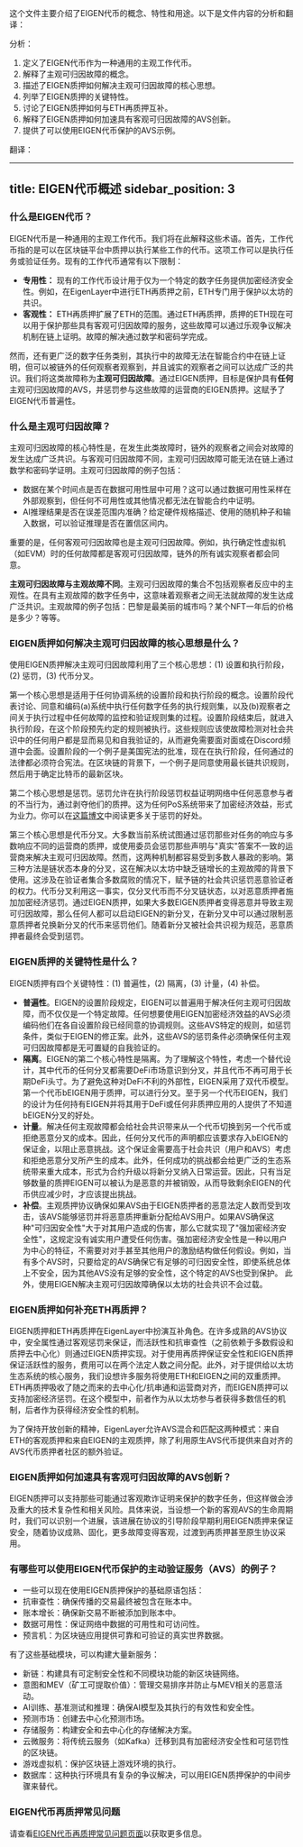 这个文件主要介绍了EIGEN代币的概念、特性和用途。以下是文件内容的分析和翻译：

分析：
1. 定义了EIGEN代币作为一种通用的主观工作代币。
2. 解释了主观可归因故障的概念。
3. 描述了EIGEN质押如何解决主观可归因故障的核心思想。
4. 列举了EIGEN质押的关键特性。
5. 讨论了EIGEN质押如何与ETH再质押互补。
6. 解释了EIGEN质押如何加速具有客观可归因故障的AVS创新。
7. 提供了可以使用EIGEN代币保护的AVS示例。

翻译：

---
title: EIGEN代币概述
sidebar_position: 3
---

### 什么是EIGEN代币？

EIGEN代币是一种通用的主观工作代币。我们将在此解释这些术语。首先，工作代币指的是可以在区块链平台中质押以执行某些工作的代币。这项工作可以是执行任务或验证任务。现有的工作代币通常有以下限制：
- **专用性：** 现有的工作代币设计用于仅为一个特定的数字任务提供加密经济安全性。例如，在EigenLayer中进行ETH再质押之前，ETH专门用于保护以太坊的共识。
- **客观性：** ETH再质押扩展了ETH的范围。通过ETH再质押，质押的ETH现在可以用于保护那些具有客观可归因故障的服务，这些故障可以通过乐观争议解决机制在链上证明。故障的解决通过数学和密码学完成。

然而，还有更广泛的数字任务类别，其执行中的故障无法在智能合约中在链上证明，但可以被链外的任何观察者观察到，并且诚实的观察者之间可以达成广泛的共识。我们将这类故障称为**主观可归因故障**。通过EIGEN质押，目标是保护具有**任何**主观可归因故障的AVS，并惩罚参与这些故障的运营商的EIGEN质押。这赋予了EIGEN代币普遍性。

### 什么是主观可归因故障？

主观可归因故障的核心特性是，在发生此类故障时，链外的观察者之间会对故障的发生达成广泛共识。与客观可归因故障不同，主观可归因故障可能无法在链上通过数学和密码学证明。主观可归因故障的例子包括：
- 数据在某个时间点是否在数据可用性层中可用？这可以通过数据可用性采样在外部观察到，但任何不可用性或其他情况都无法在智能合约中证明。
- AI推理结果是否在误差范围内准确？给定硬件规格描述、使用的随机种子和输入数据，可以验证推理是否在置信区间内。

重要的是，任何客观可归因故障也是主观可归因故障。例如，执行确定性虚拟机（如EVM）时的任何故障都是客观可归因故障，链外的所有诚实观察者都会同意。

**主观可归因故障与主观故障不同**。主观可归因故障的集合不包括观察者反应中的主观性。在具有主观故障的数字任务中，这意味着观察者之间无法就故障的发生达成广泛共识。主观故障的例子包括：巴黎是最美丽的城市吗？某个NFT一年后的价格是多少？等等。

### EIGEN质押如何解决主观可归因故障的核心思想是什么？

使用EIGEN质押解决主观可归因故障利用了三个核心思想：(1) 设置和执行阶段，(2) 惩罚，(3) 代币分叉。

第一个核心思想是适用于任何协调系统的设置阶段和执行阶段的概念。设置阶段代表讨论、同意和编码(a)系统中执行任何数字任务的执行规则集，以及(b)观察者之间关于执行过程中任何故障的监控和验证规则集的过程。设置阶段结束后，就进入执行阶段，在这个阶段预先约定的规则被执行。这些规则应该使故障检测对社会共识中的任何用户都是显而易见和自我验证的，从而避免需要面对面或在Discord频道中会面。设置阶段的一个例子是美国宪法的批准，现在在执行阶段，任何通过的法律都必须符合宪法。在区块链的背景下，一个例子是同意使用最长链共识规则，然后用于确定比特币的最新区块。

第二个核心思想是惩罚。惩罚允许在执行阶段惩罚权益证明网络中任何恶意参与者的不当行为，通过剥夺他们的质押。这为任何PoS系统带来了加密经济效益，形式为业力。你可以在[这篇博文](https://a16zcrypto.com/posts/article/the-cryptoeconomics-of-slashing/)中阅读更多关于惩罚的好处。

第三个核心思想是代币分叉。大多数当前系统试图通过惩罚那些对任务的响应与多数响应不同的运营商的质押，或使用委员会惩罚那些声明与"真实"答案不一致的运营商来解决主观可归因故障。然而，这两种机制都容易受到多数人暴政的影响。第三种方法是链状态本身的分叉，这在解决以太坊中缺乏链增长的主观故障的背景下使用。这涉及在验证者集合多数腐败的情况下，赋予链的社会共识惩罚恶意验证者的权力。代币分叉利用这一事实，仅分叉代币而不分叉链状态，以对恶意质押者施加加密经济惩罚。通过EIGEN质押，如果大多数EIGEN质押者变得恶意并导致主观可归因故障，那么任何人都可以启动EIGEN的新分叉，在新分叉中可以通过限制恶意质押者兑换新分叉的代币来惩罚他们。随着新分叉被社会共识视为规范，恶意质押者最终会受到惩罚。

### EIGEN质押的关键特性是什么？

EIGEN质押有四个关键特性：(1) 普遍性，(2) 隔离，(3) 计量，(4) 补偿。
- **普遍性**。EIGEN的设置阶段规定，EIGEN可以普遍用于解决任何主观可归因故障，而不仅仅是一个特定故障。任何想要使用EIGEN加密经济效益的AVS必须编码他们在各自设置阶段已经同意的协调规则。这些AVS特定的规则，如惩罚条件，类似于EIGEN的修正案。此外，这些AVS的惩罚条件必须确保任何主观可归因故障都是无可置疑的自我验证的。
- **隔离**。EIGEN的第二个核心特性是隔离。为了理解这个特性，考虑一个替代设计，其中代币的任何分叉都需要DeFi市场意识到分叉，并且代币不再可用于长期DeFi头寸。为了避免这种对DeFi不利的外部性，EIGEN采用了双代币模型。第一个代币bEIGEN用于质押，可以进行分叉。至于另一个代币EIGEN，我们的设计为任何持有EIGEN并将其用于DeFi或任何非质押应用的人提供了不知道bEIGEN分叉的好处。
- **计量**。解决任何主观故障都会给社会共识带来从一个代币切换到另一个代币或拒绝恶意分叉的成本。因此，任何分叉代币的声明都应该要求存入bEIGEN的保证金，以阻止恶意挑战。这个保证金需要高于社会共识（用户和AVS）考虑和拒绝恶意分叉所产生的成本。此外，任何成功的挑战都会给更广泛的生态系统带来重大成本，形式为合约升级以将新分叉纳入日常运营。因此，只有当足够数量的质押EIGEN可以被认为是恶意的并被销毁，从而导致剩余EIGEN的代币供应减少时，才应该提出挑战。
- **补偿**。主观质押协议确保如果AVS由于EIGEN质押者的恶意法定人数而受到攻击，该AVS能够惩罚并将恶意质押重新分配给AVS用户。如果AVS确保这种"可归因安全性"大于对其用户造成的伤害，那么它就实现了"强加密经济安全性"，这规定没有诚实用户遭受任何伤害。强加密经济安全性是一种以用户为中心的特征，不需要对对手甚至其他用户的激励结构做任何假设。例如，当有多个AVS时，只要给定的AVS确保它有足够的可归因安全性，即使系统总体上不安全，因为其他AVS没有足够的安全性，这个特定的AVS也受到保护。
  此外，使用EIGEN解决主观可归因故障确保以太坊的社会共识不会过载。

### EIGEN质押如何补充ETH再质押？
EIGEN质押和ETH再质押在EigenLayer中扮演互补角色。在许多成熟的AVS协议中，安全属性通过客观惩罚来保证，而活跃性和抗审查性（之前依赖于多数假设和质押去中心化）则通过EIGEN质押实现。对于使用再质押保证安全性和EIGEN质押保证活跃性的服务，费用可以在两个法定人数之间分配。此外，对于提供给以太坊生态系统的核心服务，我们设想许多服务将使用ETH和EIGEN之间的双重质押。ETH再质押吸收了随之而来的去中心化/抗串通和运营商对齐，而EIGEN质押可以支持加密经济惩罚。在这个模型中，前者作为从以太坊参与者获得多数信任的机制，后者作为获得经济安全性的机制。

为了保持开放创新的精神，EigenLayer允许AVS混合和匹配这两种模式：来自ETH的客观质押和来自EIGEN的主观质押，除了利用原生AVS代币提供来自对齐的AVS代币质押者社区的额外验证。

### EIGEN质押如何加速具有客观可归因故障的AVS创新？

EIGEN质押可以支持那些可能通过客观欺诈证明来保护的数字任务，但这样做会涉及重大的技术复杂性和相关风险。具体来说，当设想一个新的客观AVS的生命周期时，我们可以识别一个进展，该进展在协议的引导阶段早期利用EIGEN质押来保证安全，随着协议成熟、固化，更多故障变得客观，过渡到再质押甚至原生协议采用。

### 有哪些可以使用EIGEN代币保护的主动验证服务（AVS）的例子？
- 一些可以现在使用EIGEN质押保护的基础原语包括：
- 抗审查性：确保传播的交易最终被包含在账本中。
- 账本增长：确保新交易不断被添加到账本中。
- 数据可用性：保证网络中数据的可用性和可访问性。
- 预言机：为区块链应用提供可靠和可验证的真实世界数据。

有了这些基础模块，可以构建大量新服务：
- 新链：构建具有可定制安全性和不同模块功能的新区块链网络。
- 意图和MEV（矿工可提取价值）：管理交易排序并防止与MEV相关的恶意活动。
- AI训练、基准测试和推理：确保AI模型及其执行的有效性和安全性。
- 预测市场：创建去中心化预测市场。
- 存储服务：构建安全和去中心化的存储解决方案。
- 云微服务：将传统云服务（如Kafka）迁移到具有加密经济安全性和可惩罚性的区块链。
- 游戏虚拟机：保护区块链上游戏环境的执行。
- 数据库：这种执行环境具有复杂的争议解决，可以用EIGEN质押保护的中间步骤来替代。

### EIGEN代币再质押常见问题

请查看[EIGEN代币再质押常见问题页面](../restaking-guides/0-restaking-user-guide/EIGEN-faq.md)以获取更多信息。